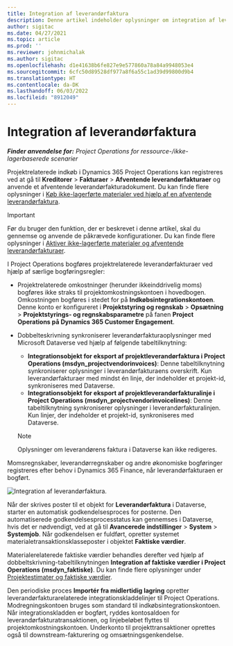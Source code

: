 ```yaml
---
title: Integration af leverandørfaktura
description: Denne artikel indeholder oplysninger om integration af leverandørfakturaer i Project Operations.
author: sigitac
ms.date: 04/27/2021
ms.topic: article
ms.prod: ''
ms.reviewer: johnmichalak
ms.author: sigitac
ms.openlocfilehash: d1e41638b6fe827e9e577860a78a84a9948053e4
ms.sourcegitcommit: 6cfc50d89528df977a8f6a55c1ad39d99800d9b4
ms.translationtype: HT
ms.contentlocale: da-DK
ms.lasthandoff: 06/03/2022
ms.locfileid: "8912049"
---
```

# <a name="vendor-invoice-integration"></a>Integration af leverandørfaktura

_**Finder anvendelse for:** Project Operations for ressource-/ikke-lagerbaserede scenarier_

Projektrelaterede indkøb i Dynamics 365 Project Operations kan registreres ved at gå til **Kreditorer** > **Fakturaer** > **Afventende leverandørfakturaer** og anvende et afventende leverandørfakturadokument. Du kan finde flere oplysninger i [Køb ikke-lagerførte materialer ved hjælp af en afventende leverandørfaktura](../procurement/pending-vendor-invoices.md).

> [!IMPORTANT]
> Før du bruger den funktion, der er beskrevet i denne artikel, skal du gennemse og anvende de påkrævede konfigurationer. Du kan finde flere oplysninger i [Aktiver ikke-lagerførte materialer og afventende leverandørfakturaer](../procurement/configure-materials-nonstocked.md).

I Project Operations bogføres projektrelaterede leverandørfakturaer ved hjælp af særlige bogføringsregler:

- Projektrelaterede omkostninger (herunder ikkeinddrivelig moms) bogføres ikke straks til projektomkostningskontoen i hovedbogen. Omkostningen bogføres i stedet for på **Indkøbsintegrationskontoen**. Denne konto er konfigureret i **Projektstyring og regnskab** > **Opsætning** > **Projektstyrings- og regnskabsparametre** på fanen **Project Operations på Dynamics 365 Customer Engagement**.
- Dobbelteskrivning synkroniserer leverandørfakturaoplysninger med Microsoft Dataverse ved hjælp af følgende tabeltilknytning:

     - **Integrationsobjekt for eksport af projektleverandørfaktura i Project Operations (msdyn_projectvendorinvoices)**: Denne tabeltilknytning synkroniserer oplysninger i leverandørfakturaens overskrift. Kun leverandørfakturaer med mindst én linje, der indeholder et projekt-id, synkroniseres med Dataverse.
     - **Integrationsobjekt for eksport af projektleverandørfakturalinje i Project Operations (msdyn_projectvendorinvoicelines)**: Denne tabeltilknytning synkroniserer oplysninger i leverandørfakturalinjen. Kun linjer, der indeholder et projekt-id, synkroniseres med Dataverse.

     > [!NOTE]
     > Oplysninger om leverandørens faktura i Dataverse kan ikke redigeres.

Momsregnskaber, leverandørregnskaber og andre økonomiske bogføringer registreres efter behov i Dynamics 365 Finance, når leverandørfakturaen er bogført.

![Integration af leverandørfaktura.](media/DW7VendorInvoice.png)

Når der skrives poster til et objekt for **Leverandørfaktura** i Dataverse, starter en automatisk godkendelsesproces for posterne. Den automatiserede godkendelsesprocesstatus kan gennemses i Dataverse, hvis det er nødvendigt, ved at gå til **Avancerede indstillinger** > **System** > **Systemjob**. Når godkendelsen er fuldført, opretter systemet materialetransaktionsklasseposter i objektet **Faktiske værdier**.

Materialerelaterede faktiske værdier behandles derefter ved hjælp af dobbeltskrivning-tabeltilknytningen **Integration af faktiske værdier i Project Operations (msdyn_faktiske)**. Du kan finde flere oplysninger under [Projektestimater og faktiske værdier](resource-dual-write-estimates-actuals.md).

Den periodiske proces **Importér fra midlertidig lagring** opretter leverandørfakturarelaterede integrationskladdelinjer til Project Operations. Modregningskontoen bruges som standard til indkøbsintegrationskontoen. Når integrationskladden er bogført, ryddes kontosaldoen for leverandørfakturatransaktionen, og linjebeløbet flyttes til projektomkostningskontoen. Underkonto til projekttransaktioner oprettes også til downstream-fakturering og omsætningsgenkendelse.
